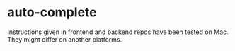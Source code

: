 # auto-complete

Instructions given in frontend and backend repos have been tested on Mac. They might differ on another platforms.
